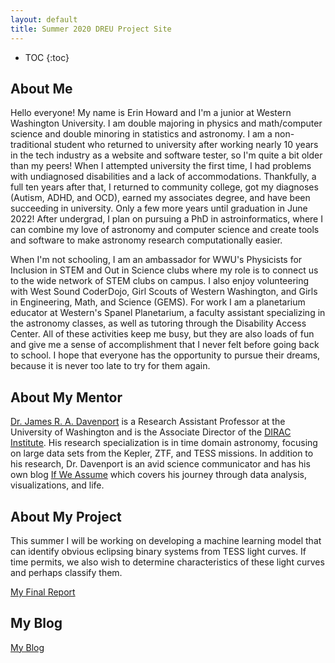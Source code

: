 ```yaml
---
layout: default
title: Summer 2020 DREU Project Site
---
```


* TOC
{:toc}

## About Me

Hello everyone! My name is Erin Howard and I'm a junior at Western Washington University. I am double majoring in physics and math/computer science and double minoring in statistics and astronomy. I am a non-traditional student who returned to university after working nearly 10 years in the tech industry as a website and software tester, so I'm quite a bit older than my peers! When I attempted university the first time, I had problems with undiagnosed disabilities and a lack of accommodations. Thankfully, a full ten years after that, I returned to community college, got my diagnoses (Autism, ADHD, and OCD), earned my associates degree, and have been succeeding in university. Only a few more years until graduation in June 2022! After undergrad, I plan on pursuing a PhD in astroinformatics, where I can combine my love of astronomy and computer science and create tools and software to make astronomy research computationally easier.

When I'm not schooling, I am an ambassador for WWU's Physicists for Inclusion in STEM and Out in Science clubs where my role is to connect us to the wide network of STEM clubs on campus. I also enjoy volunteering with West Sound CoderDojo, Girl Scouts of Western Washington, and Girls in Engineering, Math, and Science (GEMS). For work I am a planetarium educator at Western's Spanel Planetarium, a faculty assistant specializing in the astronomy classes, as well as tutoring through the Disability Access Center. All of these activities keep me busy, but they are also loads of fun and give me a sense of accomplishment that I never felt before going back to school. I hope that everyone has the opportunity to pursue their dreams, because it is never too late to try for them again.

## About My Mentor

[Dr. James R. A. Davenport](https://jradavenport.github.io/) is a Research Assistant Professor at the University of Washington and is the Associate Director of the [DIRAC Institute](http://dirac.astro.washington.edu/). His research specialization is in time domain astronomy, focusing on large data sets from the Kepler, ZTF, and TESS missions. In addition to his research, Dr. Davenport is an avid science communicator and has his own blog [If We Assume](http://www.ifweassume.com/) which covers his journey through data analysis, visualizations, and life.

## About My Project

This summer I will be working on developing a machine learning model that can identify obvious eclipsing binary systems from TESS light curves. If time permits, we also wish to determine characteristics of these light curves and perhaps classify them.

[My Final Report](files/finalreport.pdf)

## My Blog

[My Blog](blog.html)
